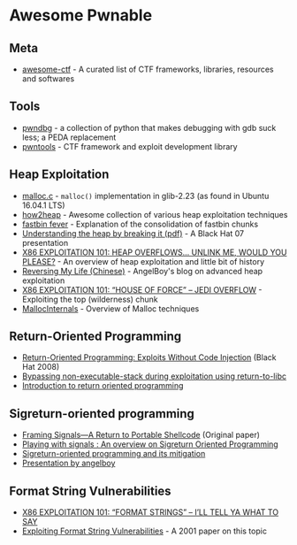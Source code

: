 # Awesome Pwnable

## Meta

 - [awesome-ctf](https://github.com/apsdehal/awesome-ctf) - A curated list of CTF frameworks, libraries, resources and softwares
 
## Tools

 - [pwndbg](https://github.com/pwndbg/pwndbg) - a collection of python that makes debugging with gdb suck less; a PEDA replacement
 - [pwntools](https://github.com/Gallopsled/pwntools) - CTF framework and exploit development library
 
## Heap Exploitation

 - [malloc.c](https://github.com/vxresearch/awesome-pwnable/blob/master/malloc.c) - `malloc()` implementation in glib-2.23 (as found in Ubuntu 16.04.1 LTS)
 - [how2heap](https://github.com/shellphish/how2heap) - Awesome collection of various heap exploitation techniques
 - [fastbin fever](http://tukan.farm/2016/09/04/fastbin-fever/) - Explanation of the consolidation of fastbin chunks
 - [Understanding the heap by breaking it (pdf)](https://www.blackhat.com/presentations/bh-usa-07/Ferguson/Whitepaper/bh-usa-07-ferguson-WP.pdf) - A Black Hat 07 presentation
 - [X86 EXPLOITATION 101: HEAP OVERFLOWS… UNLINK ME, WOULD YOU PLEASE?](https://gbmaster.wordpress.com/2014/08/11/x86-exploitation-101-heap-overflows-unlink-me-would-you-please/) - An overview of heap exploitation and little bit of history
 - [Reversing My Life (Chinese)](http://angelboy.logdown.com/) - AngelBoy's blog on advanced heap exploitation
 - [X86 EXPLOITATION 101: “HOUSE OF FORCE” – JEDI OVERFLOW](https://gbmaster.wordpress.com/2015/06/28/x86-exploitation-101-house-of-force-jedi-overflow/) - Exploiting the top (wilderness) chunk
 - [MallocInternals](https://sourceware.org/glibc/wiki/MallocInternals) - Overview of Malloc techniques
 
## Return-Oriented Programming

 - [Return-Oriented Programming: Exploits Without Code Injection](http://cseweb.ucsd.edu/~hovav/talks/blackhat08.html) (Black Hat 2008)
 - [Bypassing non-executable-stack during exploitation using return-to-libc](http://css.csail.mit.edu/6.858/2015/readings/return-to-libc.pdf)
 - [Introduction to return oriented programming](http://codearcana.com/posts/2013/05/28/introduction-to-return-oriented-programming-rop.html)
 
## Sigreturn-oriented programming

 - [Framing Signals—A Return to Portable Shellcode](http://www.cs.vu.nl//~herbertb/papers/srop_sp14.pdf) (Original paper)
 - [Playing with signals : An overview on Sigreturn Oriented Programming](https://thisissecurity.net/2015/01/03/playing-with-signals-an-overview-on-sigreturn-oriented-programming/)
 - [Sigreturn-oriented programming and its mitigation](https://lwn.net/Articles/676803/)
 - [Presentation by angelboy](https://www.slideshare.net/AngelBoy1/sigreturn-ori)
 
## Format String Vulnerabilities
 
 - [X86 EXPLOITATION 101: “FORMAT STRINGS” – I’LL TELL YA WHAT TO SAY
](https://gbmaster.wordpress.com/2015/12/08/x86-exploitation-101-format-strings-ill-tell-ya-what-to-say/)
 - [Exploiting Format String Vulnerabilities](https://crypto.stanford.edu/cs155/papers/formatstring-1.2.pdf) - A 2001 paper on this topic
 
